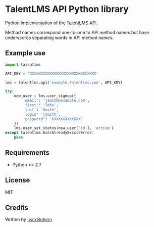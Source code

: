 # TalentLMS API Python library

Python implementation of the [TalentLMS API](https://www.talentlms.com/pages/docs/TalentLMS-API-Documentation.pdf).

Method names correspond one-to-one to API method names but have underscores separating words in API method names.

## Example use

```python
import talentlms

API_KEY = 'XXXXXXXXXXXXXXXXXXXXXXXXXXXXXX'

lms = talentlms.api('example.talentlms.com', API_KEY)

try:
    new_user = lms.user_signup({
        'email': 'jsmith@example.com',
        'first': 'John',
        'last': 'Smith',
        'login' 'jsmith',
        'password': 'XXXXXXXXXXXXX'
    })
    lms.user_set_status(new_user['id'], 'active')
except talentlms.UserAlreadyExistsError:
    pass
```

## Requirements

- Python >= 2.7

## License

MIT

## Credits

Written by [Ivan Butorin](https://github.com/ib1984)
